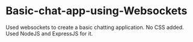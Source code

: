 # Basic-chat-app-using-Websockets
Used websockets to create a basic chatting application. No CSS added. Used NodeJS and ExpressJS for it.
